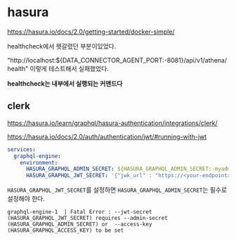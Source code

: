 # hasura

https://hasura.io/docs/2.0/getting-started/docker-simple/

healthcheck에서 헷갈렸던 부분이있었다.

"http://localhost:${DATA_CONNECTOR_AGENT_PORT:-8081}/api/v1/athena/health" 이렇게 테스트해서 실패했었다.

**healthcheck는 내부에서 실행되는 커맨드다**

## clerk

https://hasura.io/learn/graphql/hasura-authentication/integrations/clerk/

https://hasura.io/docs/2.0/auth/authentication/jwt/#running-with-jwt

```yaml
services:
  graphql-engine:
    environment:
      HASURA_GRAPHQL_ADMIN_SECRET: ${HASURA_GRAPHQL_ADMIN_SECRET:-myadminsecretkey}
      HASURA_GRAPHQL_JWT_SECRET: '{"jwk_url" : "https://<your-endpoint>/.well-known/jwks.json"}'
```

`HASURA_GRAPHQL_JWT_SECRET`를 설정하면 `HASURA_GRAPHQL_ADMIN_SECRET`는 필수로 설정해야 한다.

```log
graphql-engine-1  | Fatal Error : --jwt-secret (HASURA_GRAPHQL_JWT_SECRET) requires --admin-secret (HASURA_GRAPHQL_ADMIN_SECRET) or  --access-key (HASURA_GRAPHQL_ACCESS_KEY) to be set
```
